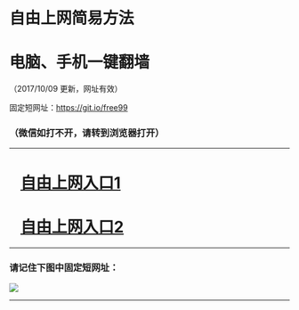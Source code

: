﻿# 自由上网简易方法

# 电脑、手机一键翻墙

（2017/10/09 更新，网址有效）

固定短网址：https://git.io/free99

### （微信如打不开，请转到浏览器打开）


***





# &nbsp;&nbsp; <a href="http://ft2932110588.fwq-tz-1001.info/fwqtz01.html?t=100900127662 " target="_blank">自由上网入口1</a>
# &nbsp;&nbsp; <a href="http://ft950631614.fwq-tz-1002.info/fwqtz02.html?t=100900112221 " target="_blank">自由上网入口2</a>
***

### 请记住下图中固定短网址：

<img src="https://s3-us-west-2.amazonaws.com/fwq-1001/yjfq-20170905okok.png" /> 


***

